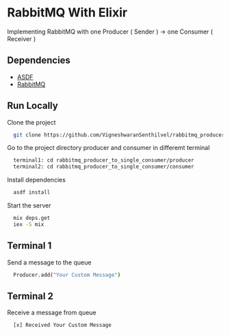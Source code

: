 # RabbitMQ With Elixir

Implementing RabbitMQ with one Producer ( Sender ) -> one Consumer ( Receiver )

## Dependencies

- [ASDF](https://asdf-vm.com/guide/getting-started.html)
- [RabbitMQ](https://www.rabbitmq.com/download.html)

## Run Locally

Clone the project

```bash
  git clone https://github.com/VigneshwaranSenthilvel/rabbitmq_producer_to_single_consumer.git
```

Go to the project directory producer and consumer in differemt terminal

```bash
  terminal1: cd rabbitmq_producer_to_single_consumer/producer
  terminal2: cd rabbitmq_producer_to_single_consumer/consumer
```

Install dependencies

```bash
  asdf install
```

Start the server

```bash
  mix deps.get
  iex -S mix
```

## Terminal 1

Send a message to the queue

```bash
  Producer.add("Your Custom Message")
```

## Terminal 2

Receive a message from queue

```bash
  [x] Received Your Custom Message
```
